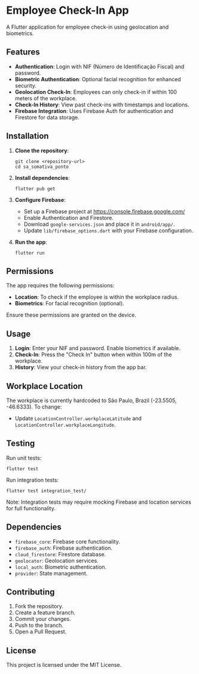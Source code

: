 # Employee Check-In App

A Flutter application for employee check-in using geolocation and biometrics.

## Features

- **Authentication**: Login with NIF (Número de Identificação Fiscal) and password.
- **Biometric Authentication**: Optional facial recognition for enhanced security.
- **Geolocation Check-In**: Employees can only check-in if within 100 meters of the workplace.
- **Check-In History**: View past check-ins with timestamps and locations.
- **Firebase Integration**: Uses Firebase Auth for authentication and Firestore for data storage.

## Installation

1. **Clone the repository**:
   ```
   git clone <repository-url>
   cd sa_somativa_ponto
   ```

2. **Install dependencies**:
   ```
   flutter pub get
   ```

3. **Configure Firebase**:
   - Set up a Firebase project at https://console.firebase.google.com/
   - Enable Authentication and Firestore.
   - Download `google-services.json` and place it in `android/app/`.
   - Update `lib/firebase_options.dart` with your Firebase configuration.

4. **Run the app**:
   ```
   flutter run
   ```

## Permissions

The app requires the following permissions:
- **Location**: To check if the employee is within the workplace radius.
- **Biometrics**: For facial recognition (optional).

Ensure these permissions are granted on the device.

## Usage

1. **Login**: Enter your NIF and password. Enable biometrics if available.
2. **Check-In**: Press the "Check In" button when within 100m of the workplace.
3. **History**: View your check-in history from the app bar.

## Workplace Location

The workplace is currently hardcoded to São Paulo, Brazil (-23.5505, -46.6333). To change:
- Update `LocationController.workplaceLatitude` and `LocationController.workplaceLongitude`.

## Testing

Run unit tests:
```
flutter test
```

Run integration tests:
```
flutter test integration_test/
```

Note: Integration tests may require mocking Firebase and location services for full functionality.

## Dependencies

- `firebase_core`: Firebase core functionality.
- `firebase_auth`: Firebase authentication.
- `cloud_firestore`: Firestore database.
- `geolocator`: Geolocation services.
- `local_auth`: Biometric authentication.
- `provider`: State management.

## Contributing

1. Fork the repository.
2. Create a feature branch.
3. Commit your changes.
4. Push to the branch.
5. Open a Pull Request.

## License

This project is licensed under the MIT License.
